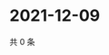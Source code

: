 # 2021-12-09

共 0 条

<!-- BEGIN WEIBO -->
<!-- 最后更新时间 Thu Dec 09 2021 20:01:21 GMT+0800 (China Standard Time) -->

<!-- END WEIBO -->
